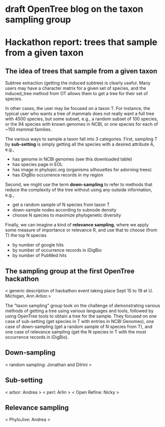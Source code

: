 draft OpenTree blog on the taxon sampling group
===============================================

# Hackathon report: trees that sample from a given taxon  

## The idea of trees that sample from a given taxon 

Subtree extraction (getting the induced subtree) is clearly useful.  Many users may have a character matrix for a given set of species, and the induced_tree method from OT allows them to get a tree for their set of species.  

In other cases, the user may be focused on a taxon T.  For instance, the typical user who wants a tree of mammals does not really want a full tree with 4500 species, but some subset, e.g., a random subset of 100 species, or the 94 species with known genomes in NCBI, or one species for each of ~150 mammal families.  

The various ways to sample a taxon fall into 3 categories.  First, sampling T by <b>sub-setting</b> is simply getting all the species with a desired attribute A, e.g., 
* has genome in NCBI genomes (see this downloaded table)
* has species page in EOL 
* has image in phylopic.org (organisms silhouettes for adorning trees)
* has iDigBio occurrence records in my region 

Second, we might use the term <b>down-sampling</b> to refer to methods that reduce the complexity of the tree without using any outside information, e.g.,  
* get a random sample of N species from taxon T
* down-sample nodes according to subnode density 
* choose N species to maximize phylogenetic diversity

Finally, we can imagine a kind of <b>relevance sampling</b>, where we apply some measure of importance or relevance R, and use that to choose (from T) the top N species
* by number of google hits
* by number of occurrence records in iDigBio
* by number of PubMed hits

## The sampling group at the first OpenTree hackathon 

< generic description of hackathon event taking place Sept 15 to 19 at U. Michigan, Ann Arbor.> 

The "taxon sampling" group took on the challenge of demonstrating various methods of getting a tree using various languages and tools, followed by using OpenTree tools to obtain a tree for the sample.  They focused on one case of sub-setting (get species in T with entries in NCBI Genomes), one case of down-sampling (get a random sample of N species from T), and one case of relevance sampling (get the N species in T with the most occurrence records in iDigBio). 

## Down-sampling 

< random sampling: Jonathan and Dilrini > 

## Sub-setting 

< arbor: Andrea > 
< perl: Arlin > 
< Open Refine: Nicky > 

## Relevance sampling 

< PhyloJive: Andrea > 

